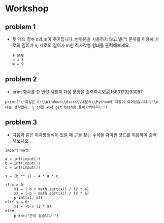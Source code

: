 # Workshop

## problem 1

- 두 개의 정수 n과 m이 주어집니다. 반복문을 사용하지 않고 별(*) 문자를 이용해 가로의 길이가 n, 세로의 길이가 m인 직사각형 형태를 출력해보세요.

  ```
  # 문제
  n = 5
  m = 9
  ```

  

  

## problem 2

- print 함수를 한 번만 사용해 다음 문장을 출력하시오![1563179293087](C:\Users\student\AppData\Roaming\Typora\typora-user-images\1563179293087.png)

```
print('\"파일은 C:\\Windows\\Users\\내문서\\Python에 저장이 되어있습니다.\"\n나는 생각했다. \'cd를 써서 git bash로 들어가봐야지\'')
```

## problem 3

- 다음과 같은 이차방정식이 있을 때 근을 찾는 수식을 파이썬 코드를 이용하여 출력해보시오.

```
import math

a = int(input())
b = int(input())
c = int(input())

x = (b ** 2) - 4 * a * c

if x > 0:
    x1 = (-b + math.sqrt(x)) / (2 * a)
    x2 = (-b - math.sqrt(x)) / (2 * a)
    print(x1, x2)
elif x = 0:
    x1 = -b / (2 * a)
else:
    print("근이 없습니다.")
    
```

